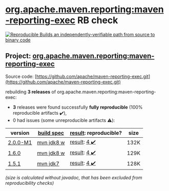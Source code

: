 [org.apache.maven.reporting:maven-reporting-exec](https://search.maven.org/artifact/org.apache.maven.reporting/maven-reporting-exec/) RB check
=======

[![Reproducible Builds](https://reproducible-builds.org/images/logos/rb.svg) an independently-verifiable path from source to binary code](https://reproducible-builds.org/)

## Project: [org.apache.maven.reporting:maven-reporting-exec](https://search.maven.org/artifact/org.apache.maven.reporting/maven-reporting-exec/)

Source code: [https://github.com/apache/maven-reporting-exec.git](https://github.com/apache/maven-reporting-exec.git)

rebuilding **3 releases** of org.apache.maven.reporting:maven-reporting-exec:
- **3** releases were found successfully **fully reproducible** (100% reproducible artifacts :heavy_check_mark:),
- 0 had issues (some unreproducible artifacts :warning:):

| version | [build spec](/BUILDSPEC.md) | [result](https://reproducible-builds.org/docs/jvm/): reproducible? | size |
| -- | --------- | ------ | -- |
| [2.0.0-M1](https://search.maven.org/artifact/org.apache.maven.reporting/maven-reporting-exec/2.0.0-M1/pom) | [mvn jdk8 w](maven-reporting-exec-2.0.0-M1.buildspec) | [result](maven-reporting-exec-2.0.0-M1.buildinfo): [4 :heavy_check_mark: ](maven-reporting-exec-2.0.0-M1.buildcompare) | 132K |
| [1.6.0](https://search.maven.org/artifact/org.apache.maven.reporting/maven-reporting-exec/1.6.0/pom) | [mvn jdk8 w](maven-reporting-exec-1.6.0.buildspec) | [result](maven-reporting-exec-1.6.0.buildinfo): [4 :heavy_check_mark: ](maven-reporting-exec-1.6.0.buildcompare) | 129K |
| [1.5.1](https://search.maven.org/artifact/org.apache.maven.reporting/maven-reporting-exec/1.5.1/pom) | [mvn jdk7](maven-reporting-exec-1.5.1.buildspec) | [result](maven-reporting-exec-1.5.1.buildinfo): [4 :heavy_check_mark: ](maven-reporting-exec-1.5.1.buildcompare) | 128K |

<i>(size is calculated without javadoc, that has been excluded from reproducibility checks)</i>
